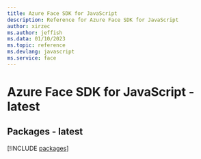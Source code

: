```yaml
---
title: Azure Face SDK for JavaScript
description: Reference for Azure Face SDK for JavaScript
author: xirzec
ms.author: jeffish
ms.data: 01/10/2023
ms.topic: reference
ms.devlang: javascript
ms.service: face
---
```

# Azure Face SDK for JavaScript - latest
## Packages - latest
[!INCLUDE [packages](face-index.md)]